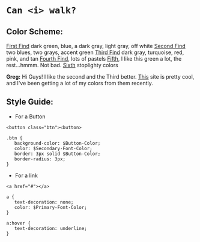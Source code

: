 # `Can <i> walk?`

## Color Scheme:

[First Find](https://coolors.co/app/353535-3c6e71-ffffff-d9d9d9-284b63) dark green, blue, a dark gray, light gray, off white
[Second Find](https://coolors.co/app/43adf5-0072bc-2c2429-8fe276-616661) two blues, two grays, accent green
[Third Find](https://coolors.co/app/17bebb-2e282a-cd5334-edb88b-fad8d6) dark gray, turquoise, red, pink, and tan
[Fourth Find](https://coolors.co/app/fe938c-e6b89c-ead2ac-9cafb7-4281a4), lots of pastels
[Fifth](https://coolors.co/app/252f15-1f4a0c-db3a3e-4ea2be-57dddd), I like this green a lot, the rest...hmmm. Not bad.
[Sixth](https://coolors.co/app/e4572e-17bebb-ffc914-2e282a-76b041) stoplighty colors

**Greg:** Hi Guys! I like the second and the Third better. [This](https://coolors.co/) site is pretty cool, and I've been getting a lot of my colors from them recently.

## Style Guide:

- For a Button

```
<button class="btn"><button>
```

```
.btn {
   background-color: $Button-Color;
   color: $Secondary-Font-Color;
   border: 3px solid $Button-Color;
   border-radius: 3px;
}
```

- For a link

```
<a href="#"></a>
```

```
a {
   text-decoration: none;
   color: $Primary-Font-Color;
}

a:hover {
   text-decoration: underline;
}
```
